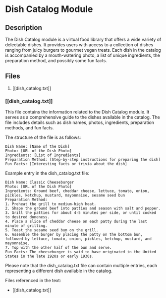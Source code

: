 # Dish Catalog Module

## Description
The Dish Catalog module is a virtual food library that offers a wide variety of delectable dishes. It provides users with access to a collection of dishes ranging from juicy burgers to gourmet vegan treats. Each dish in the catalog is accompanied by a mouth-watering photo, a list of unique ingredients, the preparation method, and possibly some fun facts.

## Files
1. [[dish_catalog.txt]]

### [[dish_catalog.txt]]
This file contains the information related to the Dish Catalog module. It serves as a comprehensive guide to the dishes available in the catalog. The file includes details such as dish names, photos, ingredients, preparation methods, and fun facts.

The structure of the file is as follows:

```
Dish Name: [Name of the Dish]
Photo: [URL of the Dish Photo]
Ingredients: [List of Ingredients]
Preparation Method: [Step-by-step instructions for preparing the dish]
Fun Facts: [Interesting facts or trivia about the dish]
```

Example entry in the dish_catalog.txt file:

```
Dish Name: Classic Cheeseburger
Photo: [URL of the Dish Photo]
Ingredients: Ground beef, cheddar cheese, lettuce, tomato, onion, pickles, ketchup, mustard, mayonnaise, sesame seed bun
Preparation Method: 
1. Preheat the grill to medium-high heat.
2. Shape the ground beef into patties and season with salt and pepper.
3. Grill the patties for about 4-5 minutes per side, or until cooked to desired doneness.
4. Place a slice of cheddar cheese on each patty during the last minute of grilling.
5. Toast the sesame seed bun on the grill.
6. Assemble the burger by placing the patty on the bottom bun, followed by lettuce, tomato, onion, pickles, ketchup, mustard, and mayonnaise.
7. Top with the other half of the bun and serve.
Fun Facts: The cheeseburger is said to have originated in the United States in the late 1920s or early 1930s.
```

Please note that the dish_catalog.txt file can contain multiple entries, each representing a different dish available in the catalog.

Files referenced in the text:
- [[dish_catalog.txt]]